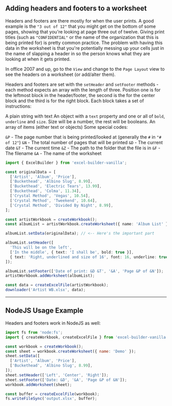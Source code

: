 ## Adding headers and footers to a worksheet

Headers and footers are there mostly for when the user prints. A good example is the `"3 out of 12"` that you might get on the bottom of some pages, showing that you're looking at page three out of twelve. Giving print titles (such as `"CONFIDENTIAL"` or the name of the organization that this is being printed for) is pretty common practice. The problem with having this data in the worksheet is that you're potentially messing up your cells just in the name of slapping a header in so the person knows what they are looking at when it gets printed.

In office 2007 and up, go to the `View` and change to the `Page Layout` view to see the headers on a worksheet (or add/alter them).

Headers and footers are set with the `setHeader` and `setFooter` methods - each method expects an array with the length of three. Position one is for the leftmost block in the header/footer, the second is the for the center block and the third is for the right block. Each block takes a set of instructions:

A plain string with text
An object with a `text` property and one or all of `bold`, `underline` and `size`. Size will be a number, the rest will be booleans.
An array of items (either text or objects)
Some special codes:

`&P` - The page number that is being printed/looked at (generally the `#` in `"# of 12"`)
`&N` - The total number of pages that will be printed
`&D` - The current date
`&T` - The current time
`&Z` - The path to the folder that the file is in
`&F` - The filename
`&A` - The name of the worksheet

```ts
import { ExcelBuilder } from 'excel-builder-vanilla';

const originalData = [
  ['Artist', 'Album', 'Price'],
  ['Buckethead', 'Albino Slug', 8.99],
  ['Buckethead', 'Electric Tears', 13.99],
  ['Buckethead', 'Colma', 11.34],
  ['Crystal Method', 'Vegas', 10.54],
  ['Crystal Method', 'Tweekend', 10.64],
  ['Crystal Method', 'Divided By Night', 8.99],
];

const artistWorkbook = createWorkbook();
const albumList = artistWorkbook.createWorksheet({ name: 'Album List' });

albumList.setData(originalData); // <-- Here's the important part

albumList.setHeader([
  'This will be on the left',
  ['In the middle', { text: 'I shall be', bold: true }],
  { text: 'Right, underlined and size of 16', font: 16, underline: true },
]);

albumList.setFooter(['Date of print: &D &T', '&A', 'Page &P of &N']);
artistWorkbook.addWorksheet(albumList);

const data = createExcelFile(artistWorkbook);
downloader('Artist WB.xlsx', data);
```

---

## NodeJS Usage Example

Headers and footers work in NodeJS as well:

```js
import fs from 'node:fs';
import { createWorkbook, createExcelFile } from 'excel-builder-vanilla';

const workbook = createWorkbook();
const sheet = workbook.createWorksheet({ name: 'Demo' });
sheet.setData([
  ['Artist', 'Album', 'Price'],
  ['Buckethead', 'Albino Slug', 8.99],
]);
sheet.setHeader(['Left', 'Center', 'Right']);
sheet.setFooter(['Date: &D', '&A', 'Page &P of &N']);
workbook.addWorksheet(sheet);

const buffer = createExcelFile(workbook);
fs.writeFileSync('output.xlsx', buffer);
```